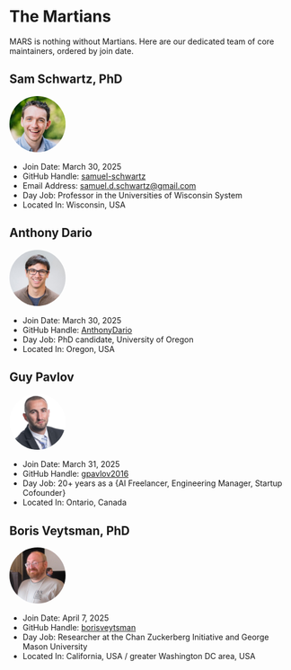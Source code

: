 # The Martians

MARS is nothing without Martians. Here are our dedicated team of core maintainers, ordered by join date.

## Sam Schwartz, PhD

<img alt="Sam Schwartz" src="sam.jpg" style="width: 100px; border-radius: 50%;" />

* Join Date: March 30, 2025
* GitHub Handle: [samuel-schwartz](https://github.com/samuel-schwartz)
* Email Address: samuel.d.schwartz@gmail.com
* Day Job: Professor in the Universities of Wisconsin System
* Located In: Wisconsin, USA

## Anthony Dario

<img alt="Anthony Dario" src="anthony.jpg" style="width: 100px; border-radius: 50%;" />

* Join Date: March 30, 2025
* GitHub Handle: [AnthonyDario](https://github.com/AnthonyDario)
* Day Job: PhD candidate, University of Oregon
* Located In: Oregon, USA

## Guy Pavlov

<img alt="Guy Pavlov" src="guy.jpg" style="width: 100px; border-radius: 50%;" />

* Join Date: March 31, 2025
* GitHub Handle: [gpavlov2016](https://github.com/gpavlov2016)
* Day Job: 20+ years as a {AI Freelancer, Engineering Manager, Startup Cofounder}
* Located In: Ontario, Canada

## Boris Veytsman, PhD

<img alt="Boris Veytsman" src="boris.jpg" style="width: 100px; border-radius: 50%;" />

* Join Date: April 7, 2025
* GitHub Handle: [borisveytsman](https://github.com/borisveytsman)
* Day Job: Researcher at the Chan Zuckerberg Initiative and George Mason University
* Located In: California, USA / greater Washington DC area, USA
